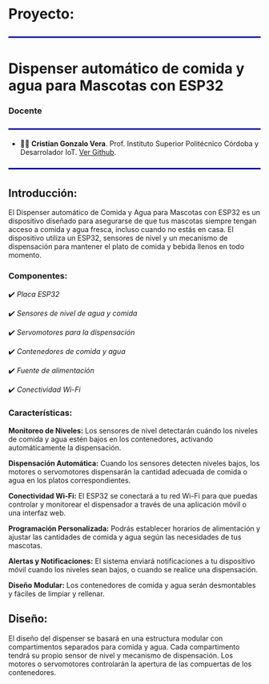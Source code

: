 # Proyecto: 
<img src="desarrollo/assets/line.png" align="center">


# Dispenser automático de comida y agua para Mascotas con ESP32

### Docente
<img src="desarrollo/assets/line.png" align="center">

- 👨‍🏫 **Cristian Gonzalo Vera**. Prof. Instituto Superior Politécnico Córdoba y Desarrolador IoT. [Ver Github](https://github.com/Gona79).

<img src="desarrollo/assets/line.png" align="center">

## Introducción:
El Dispenser automático de Comida y Agua para Mascotas con ESP32 es un dispositivo diseñado para asegurarse de que tus mascotas siempre tengan acceso a comida y agua fresca, incluso cuando no estás en casa. El dispositivo utiliza un ESP32, sensores de nivel y un mecanismo de dispensación para mantener el plato de comida y bebida llenos en todo momento.

### Componentes:

✔️ *Placa ESP32*

✔️ *Sensores de nivel de agua y comida*

✔️ *Servomotores para la dispensación*

✔️ *Contenedores de comida y agua*

✔️ *Fuente de alimentación*

✔️ *Conectividad Wi-Fi*

### Características:

**Monitoreo de Niveles:** Los sensores de nivel detectarán cuándo los niveles de comida y agua estén bajos en los contenedores, activando automáticamente la dispensación.

**Dispensación Automática:** Cuando los sensores detecten niveles bajos, los motores o servomotores dispensarán la cantidad adecuada de comida o agua en los platos correspondientes.

**Conectividad Wi-Fi:** El ESP32 se conectará a tu red Wi-Fi para que puedas controlar y monitorear el dispensador a través de una aplicación móvil o una interfaz web.

**Programación Personalizada:** Podrás establecer horarios de alimentación y ajustar las cantidades de comida y agua según las necesidades de tus mascotas.

**Alertas y Notificaciones:** El sistema enviará notificaciones a tu dispositivo móvil cuando los niveles sean bajos, o cuando se realice una dispensación.

**Diseño Modular:** Los contenedores de comida y agua serán desmontables y fáciles de limpiar y rellenar.


## Diseño:
El diseño del dispenser se basará en una estructura modular con compartimentos separados para comida y agua. Cada compartimento tendrá su propio sensor de nivel y mecanismo de dispensación. Los motores o servomotores controlarán la apertura de las compuertas de los contenedores.
